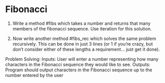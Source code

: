 # Fibonacci

1. Write a method #fibs which takes a number and returns that many members of the fibonacci sequence. Use iteration for this solution.

2. Now write another method #fibs_rec which solves the same problem recursively. This can be done in just 3 lines (or 1 if you’re crazy, but don’t consider either of these lengths a requirement… just get it done).

Problem Solving:
Inputs: User will enter a number representing how many characters in the Fibonacci sequence they would like to see.
Outputs: Program should output characters in the Fibonacci sequence up to the number entered by the user